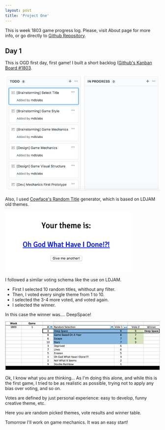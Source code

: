 ```yaml
---
layout: post
title: 'Project One'
---
```


This is week 1803 game progress log. Please, visit About page for more info, or go directly to [Github Repository](https://github.com/mdblabs/onegamedesign).

## Day 1

This is OGD first day, first game! I built a short backlog ([Github's Kanban Board #1803](https://github.com/mdblabs/onegamedesign/projects/1).

![alt text](https://github.com/mdblabs/onegamedesign/blob/master/games/18/1803/imgs/1803-1.png "")


Also, I used [Cowface's Random Title](http://www.cowfacegames.com/) generator, which is based on LDJAM old themes.

![alt text](https://github.com/mdblabs/onegamedesign/blob/master/games/18/1803/imgs/1803-3.png "")


I followed a similar voting schema like the use on LDJAM. 
* First I selected 10 random titles, whithout any filter.
* Then, I voted every single theme from 1 to 10.
* I selected the 3-4 more voted, and voted again.
* I selected the winner.

In this case the winner was.... DeepSpace!

![alt text](https://github.com/mdblabs/onegamedesign/blob/master/games/18/1803/imgs/1803-2.png "")

Ok, I know what you are thinking... As I'm doing this alone, and while this is the first game, I tried to be as realistic as possible, trying not to apply any bias over voting, and so on.
 
Votes are defined by just personal experience: easy to develop, funny creative theme, etc.

Here you are random picked themes, vote results and winner table.

Tomorrow I'll work on game mechanics. It was an easy start!

